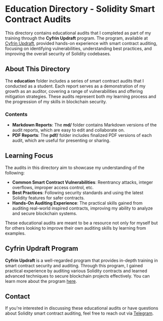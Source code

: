 # Education Directory - Solidity Smart Contract Audits

This directory contains educational audits that I completed as part of my training through the **Cyfrin Updraft** program. The program, available at [Cyfrin Updraft](https://www.cyfrin.io/updraft), provided hands-on experience with smart contract auditing, focusing on identifying vulnerabilities, understanding best practices, and improving the overall security of Solidity codebases.

## About This Directory

The **education** folder includes a series of smart contract audits that I conducted as a student. Each report serves as a demonstration of my growth as an auditor, covering a range of vulnerabilities and offering mitigation strategies. These audits represent both my learning process and the progression of my skills in blockchain security.

### Contents

- **Markdown Reports**: The **md/** folder contains Markdown versions of the audit reports, which are easy to edit and collaborate on.
- **PDF Reports**: The **pdf/** folder includes finalized PDF versions of each audit, which are useful for presenting or sharing.

## Learning Focus

The audits in this directory aim to showcase my understanding of the following:
- **Common Smart Contract Vulnerabilities**: Reentrancy attacks, integer overflows, improper access control, etc.
- **Best Practices**: Following security standards and using the latest Solidity features for safer contracts.
- **Hands-On Auditing Experience**: The practical skills gained from auditing real-world inspired contracts, improving my ability to analyze and secure blockchain systems.

These educational audits are meant to be a resource not only for myself but for others looking to improve their own auditing skills by learning from examples.

## Cyfrin Updraft Program

**Cyfrin Updraft** is a well-regarded program that provides in-depth training in smart contract security and auditing. Through this program, I gained practical experience by auditing various Solidity contracts and learned advanced techniques to secure blockchain projects effectively. You can learn more about the program [here](https://www.cyfrin.io/updraft).

## Contact

If you're interested in discussing these educational audits or have questions about Solidity smart contract auditing, feel free to reach out via [Telegram](https://t.me/saniksin).
